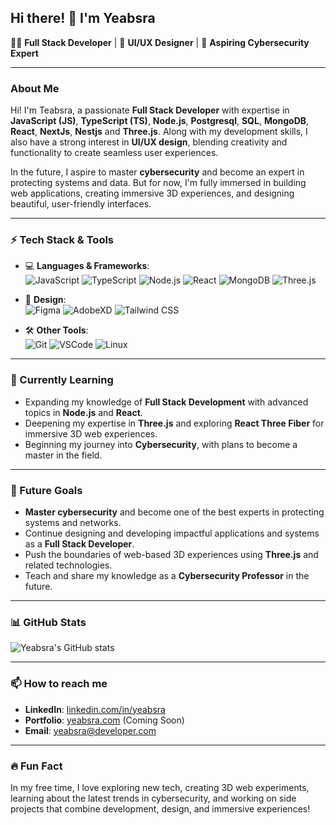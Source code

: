 ## Hi there! 👋 I'm Yeabsra

👨‍💻 **Full Stack Developer** | 🎨 **UI/UX Designer** | 🚀 **Aspiring Cybersecurity Expert**

---

### About Me

Hi! I'm Teabsra, a passionate **Full Stack Developer** with expertise in **JavaScript (JS)**, **TypeScript (TS)**, **Node.js**, **Postgresql**, **SQL**, **MongoDB**, **React**, **NextJs**, **Nestjs** and **Three.js**. Along with my development skills, I also have a strong interest in **UI/UX design**, blending creativity and functionality to create seamless user experiences.

In the future, I aspire to master **cybersecurity** and become an expert in protecting systems and data. But for now, I'm fully immersed in building web applications, creating immersive 3D experiences, and designing beautiful, user-friendly interfaces.

---

### ⚡ Tech Stack & Tools

- 💻 **Languages & Frameworks**:  
  ![JavaScript](https://img.shields.io/badge/-JavaScript-333333?style=flat&logo=javascript) 
  ![TypeScript](https://img.shields.io/badge/-TypeScript-333333?style=flat&logo=typescript) 
  ![Node.js](https://img.shields.io/badge/-Node.js-333333?style=flat&logo=node.js) 
  ![React](https://img.shields.io/badge/-React-333333?style=flat&logo=react) 
  ![MongoDB](https://img.shields.io/badge/-MongoDB-333333?style=flat&logo=mongodb)
  ![Three.js](https://img.shields.io/badge/-Three.js-333333?style=flat&logo=three.js)

- 🎨 **Design**:  
  ![Figma](https://img.shields.io/badge/-Figma-333333?style=flat&logo=figma) 
  ![AdobeXD](https://img.shields.io/badge/-AdobeXD-333333?style=flat&logo=adobexd) 
  ![Tailwind CSS](https://img.shields.io/badge/-TailwindCSS-333333?style=flat&logo=tailwindcss)

- 🛠️ **Other Tools**:  
  ![Git](https://img.shields.io/badge/-Git-333333?style=flat&logo=git) 
  ![VSCode](https://img.shields.io/badge/-VSCode-333333?style=flat&logo=visual-studio-code) 
  ![Linux](https://img.shields.io/badge/-Linux-333333?style=flat&logo=linux)

---

### 🌱 Currently Learning

- Expanding my knowledge of **Full Stack Development** with advanced topics in **Node.js** and **React**.
- Deepening my expertise in **Three.js** and exploring **React Three Fiber** for immersive 3D web experiences.
- Beginning my journey into **Cybersecurity**, with plans to become a master in the field.

---

### 🚀 Future Goals

- **Master cybersecurity** and become one of the best experts in protecting systems and networks.
- Continue designing and developing impactful applications and systems as a **Full Stack Developer**.
- Push the boundaries of web-based 3D experiences using **Three.js** and related technologies.
- Teach and share my knowledge as a **Cybersecurity Professor** in the future.

---

### 📊 GitHub Stats

![Yeabsra's GitHub stats](https://github-readme-stats.vercel.app/api?username=CyberStackPro&show_icons=true&theme=radical)

---

### 📫 How to reach me

- **LinkedIn**: [linkedin.com/in/yeabsra](https://et.linkedin.com/in/yeabsra-gebriel-5b056a240)
- **Portfolio**: [yeabsra.com](https://www.yeabsra.com) (Coming Soon)
- **Email**: [yeabsra@developer.com](mailto:yeabsragebriel@gmail.com)

---

### 🔥 Fun Fact

In my free time, I love exploring new tech, creating 3D web experiments, learning about the latest trends in cybersecurity, and working on side projects that combine development, design, and immersive experiences!
